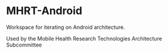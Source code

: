 # MHRT-Android

Workspace for iterating on Android architecture.

Used by the Mobile Health Research Technologies Architecture Subcommittee
